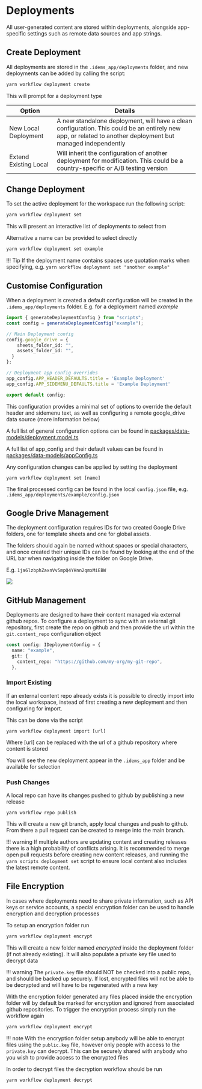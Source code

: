 # Deployments

All user-generated content are stored within deployments, alongside app-specific settings such as remote data sources and app strings.




## Create Deployment
All deployments are stored in the `.idems_app/deployments` folder, and new deployments can be added by calling the script:

```sh
yarn workflow deployment create
```
This will prompt for a deployment type

| Option      | Details          | 
| --------- | ------------  | 
| New Local Deployment	    | A new standalone deployment, will have a clean configuration. This could be an entirely new app, or related to another deployment but managed independently      | 
| Extend Existing Local	    | Will inherit the configuration of another deployment for modification. This could be a country-specific or A/B testing version      | 

## Change Deployment
To set the active deployment for the workspace run the following script:
```sh
yarn workflow deployment set
```
This will present an interactive list of deployments to select from

Alternative a name can be provided to select directly
```sh
yarn workflow deployment set example
```

!!! Tip
    If the deployment name contains spaces use quotation marks when specifying, e.g. `yarn workflow deployment set "another example"`


## Customise Configuration
When a deployment is created a default configuration will be created in the `.idems_app/deployments` folder. E.g. for a deployment named *example*

```ts title=".idems_app/deployments/example/config.ts"
import { generateDeploymentConfig } from "scripts";
const config = generateDeploymentConfig("example");

// Main Deployment config
config.google_drive = {
    sheets_folder_id: "",
    assets_folder_id: "",
  }
};

// Deployment app config overrides
app_config.APP_HEADER_DEFAULTS.title = 'Example Deployment'
app_config.APP_SIDEMENU_DEFAULTS.title = 'Example Deployment'

export default config;
```
This configuration provides a minimal set of options to override the default header and sidemenu text, as well as configuring a remote google_drive data source (more information below)

A full list of general configuration options can be found in [packages/data-models/deployment.model.ts](https://github.com/IDEMSInternational/parenting-app-ui/blob/master/packages/data-models/deployment.model.ts)

A full list of app_config and their default values can be found in [packages/data-models/appConfig.ts](https://github.com/IDEMSInternational/parenting-app-ui/blob/master/packages/data-models/appConfig.ts)

Any configuration changes can be applied by setting the deployment
```
yarn workflow deployment set [name]
```

The final processed config can be found in the local `config.json` file, e.g. `.idems_app/deployments/example/config.json`

## Google Drive Management
The deployment configuration requires IDs for two created Google Drive folders, one for template sheets and one for global assets. 

The folders should again be named without spaces or special characters, and once created their unique IDs can be found by looking at the end of the URL bar when navigating inside the folder on Google Drive.

<!-- cspell:disable-next-line -->
E.g. `1ja6lzbphZaxnVv5mpQ4YHnn2qmxMiEBW`

![](images/deployment-gdrive-ids.png)


## GitHub Management
Deployments are designed to have their content managed via external github repos. To configure a deployment to sync with an external git repository, first create the repo on github and then provide the url within the `git.content_repo` configuration object

```ts
const config: IDeploymentConfig = {
  name: "example",
  git: {
    content_repo: "https://github.com/my-org/my-git-repo",
  },
```

### Import Existing
If an external content repo already exists it is possible to directly import into the local workspace, instead of first creating a new deployment and then configuring for import. 

This can be done via the script
```
yarn workflow deployment import [url]
```
Where [url] can be replaced with the url of a github repository where content is stored

You will see the new deployment appear in the `.idems_app` folder and be available for selection


### Push Changes
A local repo can have its changes pushed to github by publishing a new release
```
yarn workflow repo publish
```
This will create a new git branch, apply local changes and push to github. From there a pull request can be created to merge into the main branch.

!!! warning
    If multiple authors are updating content and creating releases there is a high probability of conflicts arising. It is recommended to merge open pull requests before creating new content releases, and running the `yarn scripts deployment set` script to ensure local content also includes the latest remote content.
    
   
## File Encryption
In cases where deployments need to share private information, such as API keys or service accounts, a special encryption folder can be used to handle encryption and decryption processes

To setup an encryption folder run
```sh
yarn workflow deployment encrypt
```

This will create a new folder named *encrypted* inside the deployment folder (if not already existing). It will also populate a private key file used to decrypt data

!!! warning
    The `private.key` file should NOT be checked into a public repo, and should be backed up securely. If lost, encrypted files will not be able to be decrypted and will have to be regenerated with a new key

With the encryption folder generated any files placed inside the encryption folder will by default be marked for encryption and ignored from associated github repositories. To trigger the encryption process simply run the workflow again

```sh
yarn workflow deployment encrypt
```

!!! note
    With the encryption folder setup anybody will be able to encrypt files using the `public.key` file, however only people with access to the `private.key` can decrypt. This can be securely shared with anybody who you wish to provide access to the encrypted files

In order to decrypt files the decryption workflow should be run

```sh
yarn workflow deployment decrypt
```
